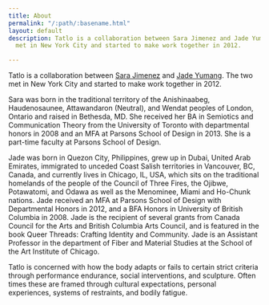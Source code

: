 ```yaml
---
title: About
permalink: "/:path/:basename.html"
layout: default
description: Tatlo is a collaboration between Sara Jimenez and Jade Yumang. The two
  met in New York City and started to make work together in 2012.

---
```

Tatlo is a collaboration between [Sara Jimenez](http://sarajimenezstudio.com/ "Sara Jimenez") and [Jade Yumang]( http://jadeyumang.com/ "Jade Yumang"). The two met in New York City  and started to make work together in 2012.

Sara was born in the traditional territory of the Anishinaabeg, Haudenosaunee, Attawandaron (Neutral),  and Wendat peoples of London, Ontario and raised in Bethesda, MD. She received her BA in Semiotics and Communication Theory from the University of Toronto with departmental honors in 2008 and an MFA at Parsons School of Design in 2013. She is a part-time faculty at Parsons School of Design.

Jade was born in Quezon City, Philippines, grew up in Dubai, United Arab Emirates, immigrated to unceded Coast Salish territories in Vancouver, BC, Canada, and currently lives in Chicago, IL, USA, which sits on the traditional homelands of the people of the Council of Three Fires, the Ojibwe, Potawatomi, and Odawa as well as the Menominee, Miami and Ho-Chunk nations. Jade received an MFA at Parsons School of Design with Departmental Honors in 2012, and a BFA Honors in University of British Columbia in 2008. Jade is the recipient of several grants from Canada Council for the Arts and British Columbia Arts Council, and is featured in the book Queer Threads: Crafting Identity and Community. Jade is an Assistant Professor in the department of Fiber and Material Studies at the School of the Art Institute of Chicago.

Tatlo is concerned with how the body adapts or fails to certain strict criteria through performance endurance, social interventions, and sculpture. Often times these are framed through cultural expectations, personal experiences, systems of restraints, and bodily fatigue.
